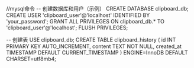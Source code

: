 //mysql命令
-- 创建数据库和用户（示例）
CREATE DATABASE clipboard_db;
CREATE USER 'clipboard_user'@'localhost' IDENTIFIED BY 'your_password';
GRANT ALL PRIVILEGES ON clipboard_db.* TO 'clipboard_user'@'localhost';
FLUSH PRIVILEGES;

-- 创建表
USE clipboard_db;
CREATE TABLE clipboard_history (
  id INT PRIMARY KEY AUTO_INCREMENT,
  content TEXT NOT NULL,
  created_at TIMESTAMP DEFAULT CURRENT_TIMESTAMP
) ENGINE=InnoDB DEFAULT CHARSET=utf8mb4;
